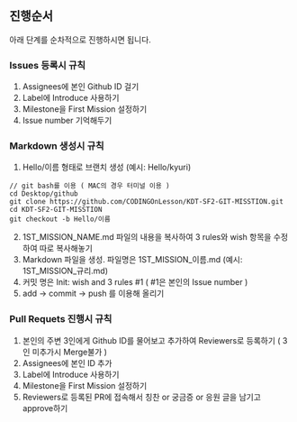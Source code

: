 ## **진행순서**

아래 단계를 순차적으로 진행하시면 됩니다.

### **Issues 등록시 규칙**

1. Assignees에 본인 Github ID 걸기
2. Label에 Introduce 사용하기
3. Milestone을 First Mission 설정하기
4. Issue number 기억해두기

### **Markdown 생성시 규칙**
1. Hello/이름 형태로 브랜치 생성 (예시: Hello/kyuri)
  ```
  // git bash를 이용 ( MAC의 경우 터미널 이용 )
  cd Desktop/github
  git clone https://github.com/CODINGOnLesson/KDT-SF2-GIT-MISSTION.git
  cd KDT-SF2-GIT-MISSTION
  git checkout -b Hello/이름
  ```
2. 1ST_MISSION_NAME.md 파일의 내용을 복사하여 3 rules와 wish 항목을 수정하여 따로 복사해놓기
3. Markdown 파일을 생성. 파일명은 1ST_MISSION_이름.md (예시: 1ST_MISSION_규리.md)
4. 커밋 명은 Init: wish and 3 rules #1 ( #1은 본인의 Issue number )
5. add → commit → push 를 이용해 올리기

### **Pull Requets 진행시 규칙**

1. 본인의 주변 3인에게 Github ID를 물어보고 추가하여 Reviewers로 등록하기 ( 3인 미추가시 Merge불가 )
2. Assignees에 본인 ID 추가
3. Label에 Introduce 사용하기
4. Milestone을 First Mission 설정하기
5. Reviewers로 등록된 PR에 접속해서 칭찬 or 궁금증 or 응원 글을 남기고 approve하기
